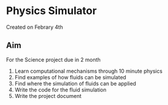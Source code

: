 # Physics Simulator
Created on Febrary 4th


## Aim
For the Science project due in 2 month
1. Learn computational mechanisms through 10 minute physics
2. Find examples of how fluids can be simulated
3. Find where the simulation of fluids can be applied
4. Write the code for the fluid simulation
5. Write the project document



